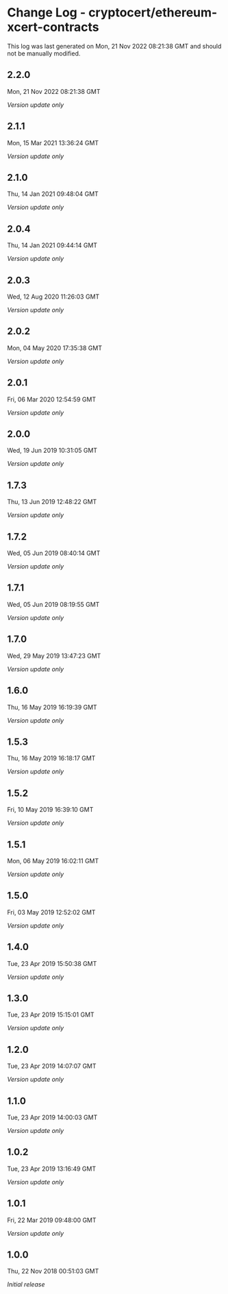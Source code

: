 # Change Log - cryptocert/ethereum-xcert-contracts

This log was last generated on Mon, 21 Nov 2022 08:21:38 GMT and should not be manually modified.

## 2.2.0

Mon, 21 Nov 2022 08:21:38 GMT

_Version update only_

## 2.1.1

Mon, 15 Mar 2021 13:36:24 GMT

_Version update only_

## 2.1.0

Thu, 14 Jan 2021 09:48:04 GMT

_Version update only_

## 2.0.4

Thu, 14 Jan 2021 09:44:14 GMT

_Version update only_

## 2.0.3

Wed, 12 Aug 2020 11:26:03 GMT

_Version update only_

## 2.0.2

Mon, 04 May 2020 17:35:38 GMT

_Version update only_

## 2.0.1

Fri, 06 Mar 2020 12:54:59 GMT

_Version update only_

## 2.0.0

Wed, 19 Jun 2019 10:31:05 GMT

_Version update only_

## 1.7.3

Thu, 13 Jun 2019 12:48:22 GMT

_Version update only_

## 1.7.2

Wed, 05 Jun 2019 08:40:14 GMT

_Version update only_

## 1.7.1

Wed, 05 Jun 2019 08:19:55 GMT

_Version update only_

## 1.7.0

Wed, 29 May 2019 13:47:23 GMT

_Version update only_

## 1.6.0

Thu, 16 May 2019 16:19:39 GMT

_Version update only_

## 1.5.3

Thu, 16 May 2019 16:18:17 GMT

_Version update only_

## 1.5.2

Fri, 10 May 2019 16:39:10 GMT

_Version update only_

## 1.5.1

Mon, 06 May 2019 16:02:11 GMT

_Version update only_

## 1.5.0

Fri, 03 May 2019 12:52:02 GMT

_Version update only_

## 1.4.0

Tue, 23 Apr 2019 15:50:38 GMT

_Version update only_

## 1.3.0

Tue, 23 Apr 2019 15:15:01 GMT

_Version update only_

## 1.2.0

Tue, 23 Apr 2019 14:07:07 GMT

_Version update only_

## 1.1.0

Tue, 23 Apr 2019 14:00:03 GMT

_Version update only_

## 1.0.2

Tue, 23 Apr 2019 13:16:49 GMT

_Version update only_

## 1.0.1

Fri, 22 Mar 2019 09:48:00 GMT

_Version update only_

## 1.0.0

Thu, 22 Nov 2018 00:51:03 GMT

_Initial release_

